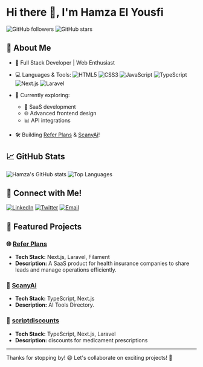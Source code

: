 # Hi there 👋, I'm Hamza El Yousfi

![GitHub followers](https://img.shields.io/github/followers/hamzaelyousfi?style=social)
![GitHub stars](https://img.shields.io/github/stars/hamzaelyousfi?style=social)

## 🌟 About Me

- 🚀 Full Stack Developer | Web Enthusiast
- 💻 Languages & Tools: 
  ![HTML5](https://img.shields.io/badge/-HTML5-E34F26?logo=html5&logoColor=white)
  ![CSS3](https://img.shields.io/badge/-CSS3-1572B6?logo=css3&logoColor=white)
  ![JavaScript](https://img.shields.io/badge/-JavaScript-F7DF1E?logo=javascript&logoColor=black)
  ![TypeScript](https://img.shields.io/badge/-TypeScript-007ACC?logo=typescript&logoColor=white)
  ![Next.js](https://img.shields.io/badge/-Next.js-000000?logo=next.js&logoColor=white)
  ![Laravel](https://img.shields.io/badge/-Laravel-FF2D20?logo=laravel&logoColor=white)

- 🌱 Currently exploring: 
  - 🔄 SaaS development
  - 🌐 Advanced frontend design
  - 📊 API integrations

- 🛠️ Building [Refer Plans](https://referplans.com/) & [ScanyAi](https://scanyai.com/)!

## 📈 GitHub Stats

![Hamza's GitHub stats](https://github-readme-stats.vercel.app/api?username=hamzaelyousfi&show_icons=true&theme=radical)
![Top Languages](https://github-readme-stats.vercel.app/api/top-langs/?username=hamzaelyousfi&layout=compact&theme=radical)

## 🤝 Connect with Me!

[![LinkedIn](https://img.shields.io/badge/-LinkedIn-blue?logo=linkedin&logoColor=white)](https://www.linkedin.com/in/hamza-el-yousfi-web-dev/)
[![Twitter](https://img.shields.io/badge/-Twitter-1DA1F2?logo=twitter&logoColor=white)](https://x.com/HamzaElyousfi8)
[![Email](https://img.shields.io/badge/-Email-D14836?logo=gmail&logoColor=white)](mailto:elyousfiha68@gmail.com)

## 🚀 Featured Projects

### 🌐 **[Refer Plans](https://referplans.com/)**
- **Tech Stack:** Next.js, Laravel, Filament
- **Description:** A SaaS product for health insurance companies to share leads and manage operations efficiently.

### 🌿 **[ScanyAi](https://github.com/your-agency-link)**
- **Tech Stack:** TypeScript, Next.js
- **Description:** AI Tools Directory.
  
### 🌿 **[scriptdiscounts](https://scriptdiscounts.com/)**
- **Tech Stack:** TypeScript, Next.js, Laravel
- **Description:** discounts for medicament prescriptions
---

Thanks for stopping by! 😄 Let's collaborate on exciting projects! 🎉
